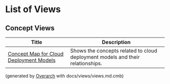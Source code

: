 # List of Views

## Concept Views
| Title | Description |
|---|---|
| [Concept Map for Cloud Deployment Models](concept-view.md) | Shows the concepts related to cloud deployment models and their relationships. |


(generated by [Overarch](https://github.com/soulspace-org/overarch) with docs/views/views.md.cmb)
